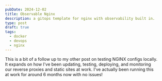 ```yaml
---
pubDate: 2024-12-02
title: Observable Nginx
description: a gitops template for nginx with observability built in.
type: post
draft: true
tags:
  - docker
  - devops
  - nginx
---
```

This is a bit of a follow up to my other post on testing NGINX configs locally. It expands on how I've been updating, testing, deploying, and monitoring our reverse proxies and static sites at work. I've actually been running this at work for around 6 months now with no issues!&#x20;
